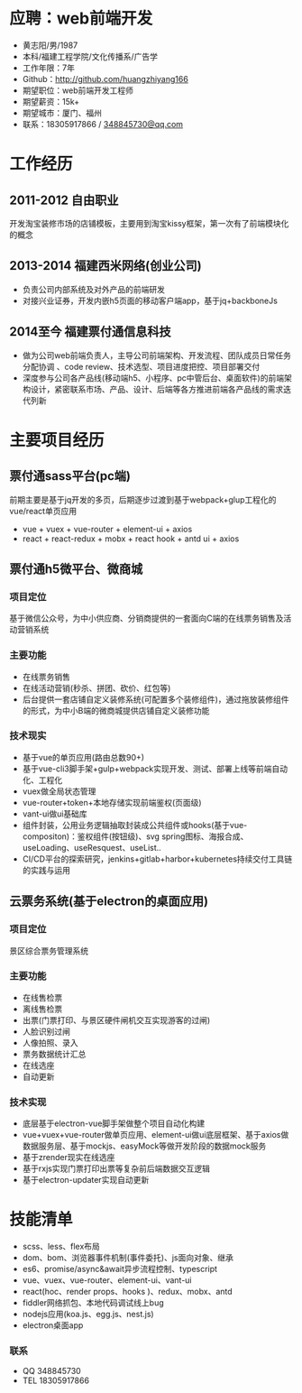 # 应聘：web前端开发
 - 黄志阳/男/1987 
 - 本科/福建工程学院/文化传播系/广告学 
 - 工作年限：7年
 - Github：http://github.com/huangzhiyang166
 - 期望职位：web前端开发工程师
 - 期望薪资：15k+
 - 期望城市：厦门、福州
 - 联系：18305917866 / 348845730@qq.com
 
# 工作经历
## 2011-2012  自由职业
开发淘宝装修市场的店铺模板，主要用到淘宝kissy框架，第一次有了前端模块化的概念

## 2013-2014  福建西米网络(创业公司)
- 负责公司内部系统及对外产品的前端研发 
- 对接兴业证券，开发内嵌h5页面的移动客户端app，基于jq+backboneJs 

## 2014至今   福建票付通信息科技
- 做为公司web前端负责人，主导公司前端架构、开发流程、团队成员日常任务分配协调  、code review、技术选型、项目进度把控、项目部署交付
- 深度参与公司各产品线(移动端h5、小程序、pc中管后台、桌面软件)的前端架构设计，紧密联系市场、产品、设计、后端等各方推进前端各产品线的需求迭代列新

# 主要项目经历
## 票付通sass平台(pc端) 
前期主要是基于jq开发的多页，后期逐步过渡到基于webpack+glup工程化的vue/react单页应用 
-  vue + vuex + vue-router + element-ui + axios 
- react + react-redux + mobx + react hook + antd ui + axios 

## 票付通h5微平台、微商城 
### 项目定位
基于微信公众号，为中小供应商、分销商提供的一套面向C端的在线票务销售及活动营销系统

### 主要功能
- 在线票务销售
- 在线活动营销(秒杀、拼团、砍价、红包等)
- 后台提供一套店铺自定义装修系统(可配置多个装修组件)，通过拖放装修组件的形式，为中小B端的微商城提供店铺自定义装修功能

### 技术现实
- 基于vue的单页应用(路由总数90+)
- 基于vue-cli3脚手架+gulp+webpack实现开发、测试、部署上线等前端自动化、工程化
- vuex做全局状态管理
- vue-router+token+本地存储实现前端鉴权(页面级)
- vant-ui做ui基础库
- 组件封装，公用业务逻辑抽取封装成公共组件或hooks(基于vue-compositon)：鉴权组件(按钮级)、svg spring图标、海报合成、useLoading、useResquest、useList..
- CI/CD平台的探索研究，jenkins+gitlab+harbor+kubernetes持续交付工具链的实践与运用

## 云票务系统(基于electron的桌面应用) 
### 项目定位
景区综合票务管理系统

### 主要功能
- 在线售检票
- 离线售检票
- 出票(门票打印、与景区硬件闸机交互实现游客的过闸)
- 人脸识别过闸
- 人像拍照、录入
- 票务数据统计汇总
- 在线选座
- 自动更新

### 技术实现
- 底层基于electron-vue脚手架做整个项目自动化构建
- vue+vuex+vue-router做单页应用、element-ui做ui底层框架、基于axios做数据服务层、基于mockjs、easyMock等做开发阶段的数据mock服务
- 基于zrender现实在线选座
- 基于rxjs实现门票打印出票等复杂前后端数据交互逻辑
- 基于electron-updater实现自动更新


# 技能清单
- scss、less、flex布局
- dom、bom、浏览器事件机制(事件委托)、js面向对象、继承 
- es6、promise/async&await异步流程控制、typescript
- vue、vuex、vue-router、element-ui、vant-ui
- react(hoc、render props、hooks )、redux、mobx、antd
- fiddler网络抓包、本地代码调试线上bug
- nodejs应用(koa.js、egg.js、nest.js)
- electron桌面app


### 联系
- QQ  348845730
- TEL 18305917866



